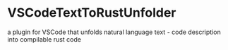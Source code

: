# VSCodeTextToRustUnfolder
a plugin for VSCode that unfolds  natural language text - code description into compilable rust code
